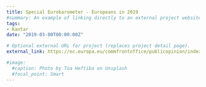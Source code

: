 ```yaml
---
title: Special Eurobarometer - Europeans in 2019
#summary: An example of linking directly to an external project website using `external_link`.
tags:
- Kantar
date: "2019-03-00T00:00:00Z"

# Optional external URL for project (replaces project detail page).
external_link: https://ec.europa.eu/commfrontoffice/publicopinion/index.cfm/Survey/getSurveyDetail/instruments/SPECIAL/surveyKy/2225

#image:
  #caption: Photo by Toa Heftiba on Unsplash
  #focal_point: Smart
---
```

